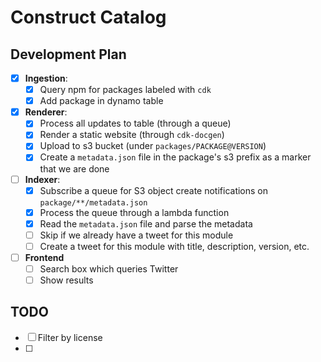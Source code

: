 # Construct Catalog

## Development Plan

- [x] **Ingestion**: 
  - [x] Query npm for packages labeled with `cdk`
  - [x] Add package in dynamo table
- [x] **Renderer**: 
  - [x] Process all updates to table (through a queue)
  - [x] Render a static website (through `cdk-docgen`)
  - [x] Upload to s3 bucket (under `packages/PACKAGE@VERSION`)
  - [x] Create a `metadata.json` file in the package's s3 prefix as a marker that we are done
- [ ] **Indexer**:
  - [x] Subscribe a queue for S3 object create notifications on `package/**/metadata.json`
  - [x] Process the queue through a lambda function
  - [x] Read the `metadata.json` file and parse the metadata
  - [ ] Skip if we already have a tweet for this module
  - [ ] Create a tweet for this module with title, description, version, etc.
- [ ] **Frontend**
  - [ ] Search box which queries Twitter
  - [ ] Show results

## TODO

- [ ] Filter by license
- [ ] 